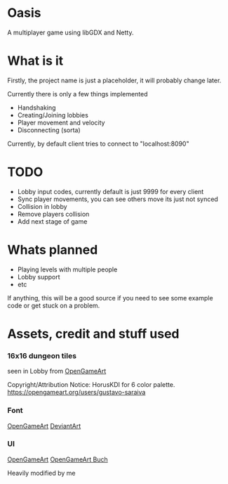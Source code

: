# Oasis
A multiplayer game using libGDX and Netty.

# What is it
Firstly, the project name is just a placeholder, it will probably change later.

Currently there is only a few things implemented
  - Handshaking
  - Creating/Joining lobbies
  - Player movement and velocity
  - Disconnecting (sorta)
  
Currently, by default client tries to connect to "localhost:8090"
  
# TODO
  - Lobby input codes, currently default is just 9999 for every client
  - Sync player movements, you can see others move its just not synced
  - Collision in lobby
  - Remove players collision
  - Add next stage of game
  
# Whats planned
  - Playing levels with multiple people
  - Lobby support
  - etc

If anything, this will be a good source if you need to see some example code or get stuck on a problem.

# Assets, credit and stuff used
### 16x16 dungeon tiles 
seen in Lobby from [OpenGameArt](https://opengameart.org/content/dungeon-tileset-16x16-in-6-color)

Copyright/Attribution Notice: 
HorusKDI for 6 color palette.
https://opengameart.org/users/gustavo-saraiva

### Font
[OpenGameArt](https://opengameart.org/content/pixel-fonts-by-pix3m)
[DeviantArt](http://pix3m.deviantart.com/art/Bitmap-font-Alagard-381110713)

### UI
[OpenGameArt](https://opengameart.org/content/sci-fi-user-interface-elements)
[OpenGameArt Buch](https://opengameart.org/users/buch)

Heavily modified by me 
